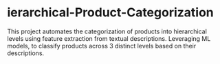 # ierarchical-Product-Categorization
This project automates the categorization of products into hierarchical levels using feature extraction from textual descriptions. Leveraging ML models, to classify products across 3 distinct levels based on their descriptions. 
